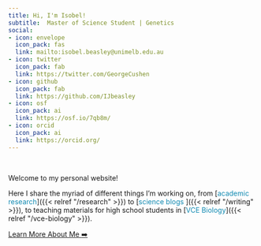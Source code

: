 ```yaml
---
title: Hi, I'm Isobel! 
subtitle:  Master of Science Student | Genetics 
social:
- icon: envelope
  icon_pack: fas
  link: mailto:isobel.beasley@unimelb.edu.au
- icon: twitter
  icon_pack: fab
  link: https://twitter.com/GeorgeCushen
- icon: github
  icon_pack: fab
  link: https://github.com/IJbeasley
- icon: osf
  icon_pack: ai
  link: https://osf.io/7qb8m/
- icon: orcid
  icon_pack: ai
  link: https://orcid.org/
---
```

 <p>&nbsp;</p> 
 
 Welcome to my personal website! 
 

 Here I share the myriad of different things I’m working on, from 
 [<span style='color:#118AB2'>academic research</span>]({{< relref "/research" >}}) to [<span style='color:#118AB2'>science blogs </span>]({{< relref "/writing" >}}), to teaching materials for high school students in [<span style='color:#118AB2'>VCE Biology</span>]({{< relref "/vce-biology" >}}).


[Learn More About Me :arrow_right:](#about) 

<p>&nbsp;</p> 
<p>&nbsp;</p> 